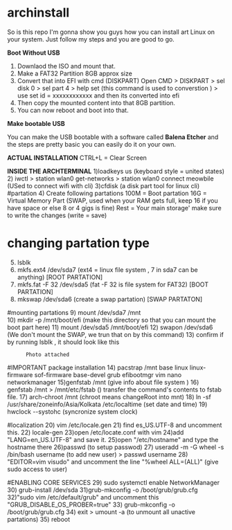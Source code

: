 # archinstall
So is this repo I'm gonna show you guys how you can install art Linux on your system. Just follow my steps and you are good to go.

**Boot Without USB**
1) Downlaod the ISO and mount that.
2) Make a FAT32 Partition 8GB approx size
3) Convert that into EFI with cmd (DISKPART)
     Open CMD > DISKPART > sel disk 0 > sel part 4 > help set (this command is used to converstion ) > use set id = xxxxxxxxxxxx and then its converted into efi
4) Then copy the mounted content into that 8GB partition.
5) You can now reboot and boot into that.


**Make bootable USB**

You can make the USB bootable with a software called **Balena Etcher** and the steps are pretty basic you can easily do it on your own.

**ACTUAL INSTALLATION**
CTRL+L = Clear Screen

**INSIDE THE ARCHTERMINAL**
1)loadkeys us (keyboard style = united states)
2) iwctl > station wlan0 get-networks > station wlan0 connect meowbile    (USed to connect wifi with cli)
3)cfdisk (a disk part tool for linux cli)
#partation
4) Create following partations 
     100M = Boot partation
     16G = Virtual Memory Part (SWAP,      used when your RAM gets full, keep 16 if you have space or else 8 or 4 gigs is fine)
     Rest = Your main storage'
make sure to write the changes (write = save)

# changing partation type 
5) lsblk
6) mkfs.ext4 /dev/sda7 (ext4 = linux file system , 7 in sda7 can be anything)          [ROOT PARTATION]
7) mkfs.fat -F 32 /dev/sda5   (fat -F 32 is file system for FAT32)                    [BOOT PARTATION]
8) mkswap /dev/sda6  (create a swap partation)                                        [SWAP PARTATON]

#mounting partations
9) mount /dev/sda7 /mnt      
10) mkdir -p /mnt/boot/efi  (make this directory so that you can mount the boot part here)
11) mount /dev/sda5 /mnt/boot/efi
12) swapon /dev/sda6 (We don't mount the SWAP, we trun that on by this command)
13) confirm if by running lsblk , it should look like this 

          Photo attached

#IMPORTANT package installation
14) pacstrap /mnt base linux linux-firmware sof-firmware base-devel grub efibootmgr vim nano networkmanager
15)genfstab /mnt (give info about file system )
16) genfstab /mnt > /mnt/etc/fstab () transfer the command's contents to fstab file.
17) arch-chroot /mnt (chroot means changeRoot into mnt)
18) ln -sf /usr/share/zoneinfo/Asia/Kolkata /etc/localtime (set date and time)
19) hwclock --systohc (syncronize system clock)

#localization
20) vim /etc/locale.gen
21) find es_US.UTF-8 and uncomment this.
22) locale-gen
23)open /etc/locate.conf with vim 
24)add "LANG=en_US.UTF-8" and save it.
25)open "/etc/hostname" and type the hostname there
26)passwd (to setup passwod)
27) useradd -m -G wheel -s /bin/bash username  (to add new user) > passwd username
28) "EDITOR=vim visudo"  and uncomment the line "%wheel ALL=(ALL)"  (give sudo access to user)

#ENABLING CORE SERVICES
29) sudo systemctl enable NetworkManager
30) grub-install /dev/sda
31)grub-mkconfig -o /boot/grub/grub.cfg
32)"sudo vim /etc/default/grub" and uncomment this "GRUB_DISABLE_OS_PROBER=true"
33) grub-mkconfig -o /boot/grub/grub.cfg
34) exit > umount -a (to unmount all unactive partations)
35) reboot
